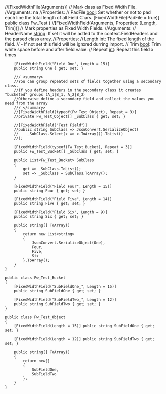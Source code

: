 ﻿ //[FixedWidthFile(Arguments)]
    //  Mark class as Fixed Width File.
    //Arguments: na
    //Properties:
    //  PadFile [bool](true): Set whether or not to pad each line the total length of all Field Chars.
    [FixedWidthFile(PadFile = true)]
    public class Fw_Test
    {
        //[FixedWidthField(Arguments, Properties: [Length, Trim])]
        //  Mark properties as Fixed Width Fields.
        //Arguments:
        //  HeaderName [string](null): If set it will be added to the context.FieldHeaders and the parsed class array.
        //Properties: 
        //  Length [int](null): The fixed length of the field.
        //  - If not set this field will be ignored durring import.
        //  Trim [bool](true): Trim white space before and after field value.
        //  Repeat [int](null): Repeat this field x times

        [FixedWidthField("Field One", Length = 15)]
        public string One { get; set; }

        /// <summary>
        //You can group repeated sets of fields together using a secondary class.
        //If you define headers in the secondary class it creates "bucketed" groups (A_1|B_1, A_2|B_2)
        //Otherwise define a secondary field and collect the values you need from the array
        /// </summary>
        //[FixedWidthField(typeof(Fw_Test_Object), Repeat = 3)]
        //private Fw_Test_Object[] _SubClass { get; set; }

        //[FixedWidthField("Test Field")]
        //public string SubClass => JsonConvert.SerializeObject(
        //    _SubClass.Select(x => x.ToArray()).ToList()
        //);

        [FixedWidthField(typeof(Fw_Test_Bucket), Repeat = 3)]
        public Fw_Test_Bucket[] _SubClass { get; set; }

        public List<Fw_Test_Bucket> SubClass
        {
            get => _SubClass.ToList();
            set => _SubClass = SubClass.ToArray();
        }

        [FixedWidthField("Field Four", Length = 15)]
        public string Four { get; set; }

        [FixedWidthField("Field Five", Length = 14)]
        public string Five { get; set; }

        [FixedWidthField("Field Six", Length = 9)]
        public string Six { get; set; }

        public string[] ToArray()
        {
            return new List<string>
            {
                JsonConvert.SerializeObject(One),
                Four,
                Five,
                Six
            }.ToArray();
        }
    }

    public class Fw_Test_Bucket
    {
        [FixedWidthField("SubFieldOne_", Length = 15)]
        public string SubFieldOne { get; set; }

        [FixedWidthField("SubFieldTwo_", Length = 12)]
        public string SubFieldTwo { get; set; }
    }

    public class Fw_Test_Object
    {
        [FixedWidthField(Length = 15)] public string SubFieldOne { get; set; }

        [FixedWidthField(Length = 12)] public string SubFieldTwo { get; set; }

        public string[] ToArray()
        {
            return new[]
            {
                SubFieldOne,
                SubFieldTwo
            };
        }
    }